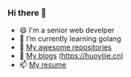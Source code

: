 ### Hi there 👋

<!--
**huoyijie/huoyijie** is a ✨ _special_ ✨ repository because its `README.md` (this file) appears on your GitHub profile.

Here are some ideas to get you started:

- 🔭 I’m currently working on ...
- 🌱 I’m currently learning ...
- 👯 I’m looking to collaborate on ...
- 🤔 I’m looking for help with ...
- 💬 Ask me about ...
- 📫 How to reach me: ...
- 😄 Pronouns: ...
- ⚡ Fun fact: ...
-->

- 😄 I'm a senior web develper
- 🌱 I’m currently learning golang
- 👯 [My awesome repositories](https://huoyijie.github.io/awesome)
- 🔭 [My blogs](https://huoyijie.cn) (https://huoyijie.cn)
- 📫 [My resume](https://huoyijie.github.io/resume)
